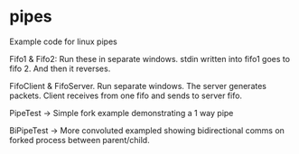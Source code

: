 # pipes
Example code for linux pipes

Fifo1 & Fifo2:  Run these in separate windows.   stdin written into fifo1 goes to fifo 2.   And then it reverses.

FifoClient & FifoServer.   Run separate windows.  The server generates packets.  Client receives from one fifo and sends to server fifo.

PipeTest -> Simple fork example demonstrating a 1 way pipe

BiPipeTest -> More convoluted exampled showing bidirectional comms on forked process between parent/child.
